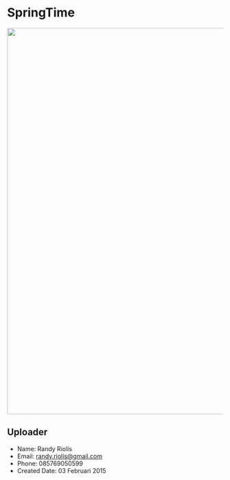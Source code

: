 # SpringTime
<img src="https://raw.github.com/r4nd1/template-cpanel-spring-time/master/screenshot.png" width="900">

## Uploader
* Name: Randy Riolis
* Email: randy.riolis@gmail.com
* Phone: 085769050599
* Created Date: 03 Februari 2015